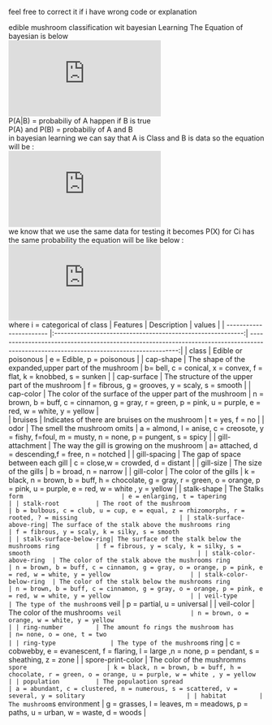 feel free to correct it if i have wrong code or explanation

edible mushroom classification wit bayesian Learning
The Equation of bayesian is below <br/>
![equation](https://latex.codecogs.com/gif.latex?P%28A%7CB%29%20%3D%20%5Cfrac%7BP%28B%7CA%29*P%28A%29%7D%7BP%28B%29%7D) <br/>
P(A|B) = probabiliy of A happen if B is true
<br/>
P(A) and P(B) = probabiliy of A and B <br/>
in bayesian learning we can say that A is Class and B is data so the equation will be :</br>
![equation](https://latex.codecogs.com/gif.latex?P%28Ci%7CX%29%20%3D%20%5Cfrac%7BP%28X%7CCi%29*P%28Ci%29%7D%7BP%28X%29%7D)<br/>
we know that we use the same data for testing it becomes P(X) for Ci has the same probability the equation will be like below :<br/>
![equation](https://latex.codecogs.com/gif.latex?P%28Ci%7CX%29%20%3D%20%7BP%28X%7CCi%29*P%28Ci%29%7D)<br/>
where i = categorical of class
| Features      	  | Description   					       | values  																|
| ----------------------- |:----------------------------------------------------------:| --------------------------------------------------------------------------------------------------------------------------------------:|
| class      		  | Edible or poisonous 				       | e = Edible, p = poisonous   														|
| cap-shape      	  | The shape of the expanded,upper part of the mushroom       | b= bell, c = conical, x = convex, f = flat, k = knobbed, s = sunken   									|
| cap-surface 		  | The structure of the upper part of the mushroom            | f = fibrous, g = grooves, y = scaly, s = smooth   											|
| cap-color 		  | The color of the surface of the upper part of the mushroom | n = brown, b = buff, c = cinnamon, g = gray, r = green, p = pink, u = purple, e = red, w = white, y = yellow			   	|	
| bruises 		  | Indicates of there are bruises on the mushroom             | t = yes, f = no   															|
| odor 			  | The smell the mushroom omits      			       | a = almond, l = anise, c = creosote, y = fishy, f=foul, m = musty, n = none, p = pungent, s = spicy   					|
| gill-attachment 	  | The way the gill is growing on the mushroom      	       | a= attached, d = descending,f = free, n = notched   											|
| gill-spacing 	 	  | The gap of space between each gill      		       | c = close,w = crowded, d = distant   													|
| gill-size 		  | The size of the gills      				       | b = broad, n = narrow   														|
| gill-color 		  | The color of the gills      			       | k = black, n = brown, b = buff, h = chocolate, g = gray, r = green, o = orange, p = pink, u = purple, e = red, w = white , y = yellow  |
| stalk-shape 		  | The Stalk`s form      				       | e = enlarging, t = tapering   														|
| stalk-root 		  | The root of the mushroom      			       | b = bulbous, c = club, u = cup, e = equal, z = rhizomorphs, r = rooted, ? = missing   							|
| stalk-surface-above-ring| The surface of the stalk above the mushrooms ring          | f = fibrous, y = scaly, k = silky, s = smooth   											|
| stalk-surface-below-ring| The surface of the stalk below the mushrooms ring          | f = fibrous, y = scaly, k = silky, s = smooth   											|
| stalk-color-above-ring  | The color of the stalk above the mushrooms ring            | n = brown, b = buff, c = cinnamon, g = gray, o = orange, p = pink, e = red, w = white, y = yellow   					|
| stalk-color-below-ring  | The color of the stalk below the mushrooms ring            | n = brown, b = buff, c = cinnamon, g = gray, o = orange, p = pink, e = red, w = white, y = yellow   					|
| veil-type 		  | The type of the mushroom`s veil       		       | p = partial, u = universal   														|
| veil-color 		  | The color of the mushroom`s veil      		       | n = brown, o = orange, w = white, y = yellow   											|
| ring-number 		  | The amount fo rings the mushroom has      	               | n= none, o = one, t = two   														|
| ring-type 	    	  | The type of the mushroom`s ring                            | c = cobwebby, e = evanescent, f = flaring, l = large ,n = none, p = pendant, s = sheathing, z = zone   				|
| spore-print-color 	  | The color of the mushromm`s spore      	               | k = black, n = brown, b = buff, h = chocolate, r = green, o = orange, u = purple, w = white , y = yellow   				|
| population 		  | The populaotion spread      	                       | a = abundant, c = clustered, n = numerous, s = scattered, v = several, y = solitary   							|
| habitat 		  | The mushroom`s environment      			       | g = grasses, l = leaves, m = meadows, p = paths, u = urban, w = waste, d = woods   							|



